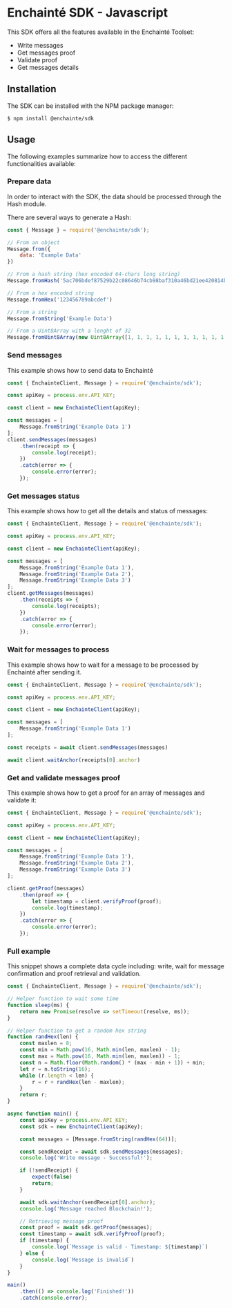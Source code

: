 # Enchainté SDK -  Javascript

This SDK offers all the features available in the Enchainté Toolset:
- Write messages
- Get messages proof
- Validate proof
- Get messages details


## Installation

The SDK can be installed with the NPM package manager:

```shell
$ npm install @enchainte/sdk
```


## Usage

The following examples summarize how to access the different functionalities available:

### Prepare data

In order to interact with the SDK, the data should be processed through the Hash module.

There are several ways to generate a Hash:

```javascript
const { Message } = require('@enchainte/sdk');

// From an object
Message.from({
    data: 'Example Data'
})

// From a hash string (hex encoded 64-chars long string)
Message.fromHash('5ac706bdef87529b22c08646b74cb98baf310a46bd21ee420814b04c71fa42b1')

// From a hex encoded string
Message.fromHex('123456789abcdef')

// From a string
Message.fromString('Example Data')

// From a Uint8Array with a lenght of 32
Message.fromUint8Array(new Uint8Array([1, 1, 1, 1, 1, 1, 1, 1, 1, 1, 1, 1, 1, 1, 1, 1, 1, 1, 1, 1, 1, 1, 1, 1, 1, 1, 1, 1, 1, 1, 1, 1]))
```

### Send messages

This example shows how to send data to Enchainté

```javascript
const { EnchainteClient, Message } = require('@enchainte/sdk');

const apiKey = process.env.API_KEY;

const client = new EnchainteClient(apiKey);

const messages = [
    Message.fromString('Example Data 1')
];
client.sendMessages(messages)
    .then(receipt => {
        console.log(receipt);
    })
    .catch(error => {
        console.error(error);
    });
```

### Get messages status

This example shows how to get all the details and status of messages:

```javascript
const { EnchainteClient, Message } = require('@enchainte/sdk');

const apiKey = process.env.API_KEY;

const client = new EnchainteClient(apiKey);

const messages = [
    Message.fromString('Example Data 1'),
    Message.fromString('Example Data 2'),
    Message.fromString('Example Data 3')
];
client.getMessages(messages)
    .then(receipts => {
        console.log(receipts);
    })
    .catch(error => {
        console.error(error);
    });
```

### Wait for messages to process

This example shows how to wait for a message to be processed by Enchainté after sending it.

```javascript
const { EnchainteClient, Message } = require('@enchainte/sdk');

const apiKey = process.env.API_KEY;

const client = new EnchainteClient(apiKey);

const messages = [
    Message.fromString('Example Data 1')
];

const receipts = await client.sendMessages(messages)

await client.waitAnchor(receipts[0].anchor)
```


### Get and validate messages proof

This example shows how to get a proof for an array of messages and validate it:

```javascript
const { EnchainteClient, Message } = require('@enchainte/sdk');

const apiKey = process.env.API_KEY;

const client = new EnchainteClient(apiKey);

const messages = [
    Message.fromString('Example Data 1'),
    Message.fromString('Example Data 2'),
    Message.fromString('Example Data 3')
];

client.getProof(messages)
    .then(proof => {
        let timestamp = client.verifyProof(proof);
        console.log(timestamp);
    })
    .catch(error => {
        console.error(error);
    });
```

### Full example

This snippet shows a complete data cycle including: write, wait for message confirmation and proof retrieval and validation.

```javascript
const { EnchainteClient, Message } = require('@enchainte/sdk');

// Helper function to wait some time
function sleep(ms) {
    return new Promise(resolve => setTimeout(resolve, ms));
}

// Helper function to get a random hex string
function randHex(len) {
    const maxlen = 8;
    const min = Math.pow(16, Math.min(len, maxlen) - 1);
    const max = Math.pow(16, Math.min(len, maxlen)) - 1;
    const n = Math.floor(Math.random() * (max - min + 1)) + min;
    let r = n.toString(16);
    while (r.length < len) {
        r = r + randHex(len - maxlen);
    }
    return r;
}

async function main() {
    const apiKey = process.env.API_KEY;
    const sdk = new EnchainteClient(apiKey);

    const messages = [Message.fromString(randHex(64))];

    const sendReceipt = await sdk.sendMessages(messages);
    console.log('Write message - Successful!');

    if (!sendReceipt) {
        expect(false)
        return;
    }

    await sdk.waitAnchor(sendReceipt[0].anchor);
    console.log('Message reached Blockchain!');

    // Retrieving message proof
    const proof = await sdk.getProof(messages);
    const timestamp = await sdk.verifyProof(proof);
    if (timestamp) {
        console.log(`Message is valid - Timestamp: ${timestamp}`)
    } else {
        console.log(`Message is invalid`)
    }
}

main()
    .then(() => console.log('Finished!'))
    .catch(console.error);
```